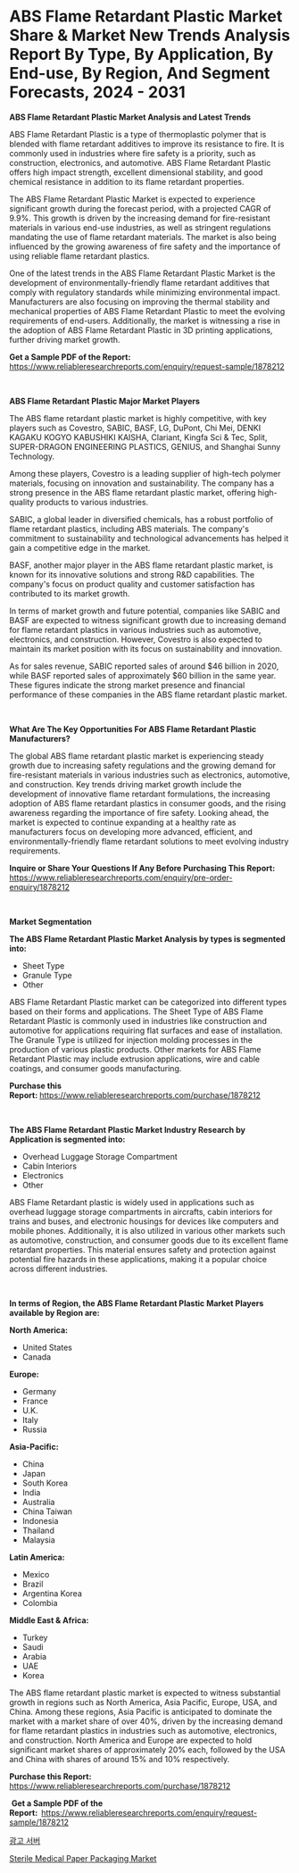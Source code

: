 <p><h1>ABS Flame Retardant Plastic Market Share & Market New Trends Analysis Report By Type, By Application, By End-use, By Region, And Segment Forecasts, 2024 - 2031</h1></p><p><strong>ABS Flame Retardant Plastic Market Analysis and Latest Trends</strong></p>
<p><p>ABS Flame Retardant Plastic is a type of thermoplastic polymer that is blended with flame retardant additives to improve its resistance to fire. It is commonly used in industries where fire safety is a priority, such as construction, electronics, and automotive. ABS Flame Retardant Plastic offers high impact strength, excellent dimensional stability, and good chemical resistance in addition to its flame retardant properties.</p><p>The ABS Flame Retardant Plastic Market is expected to experience significant growth during the forecast period, with a projected CAGR of 9.9%. This growth is driven by the increasing demand for fire-resistant materials in various end-use industries, as well as stringent regulations mandating the use of flame retardant materials. The market is also being influenced by the growing awareness of fire safety and the importance of using reliable flame retardant plastics.</p><p>One of the latest trends in the ABS Flame Retardant Plastic Market is the development of environmentally-friendly flame retardant additives that comply with regulatory standards while minimizing environmental impact. Manufacturers are also focusing on improving the thermal stability and mechanical properties of ABS Flame Retardant Plastic to meet the evolving requirements of end-users. Additionally, the market is witnessing a rise in the adoption of ABS Flame Retardant Plastic in 3D printing applications, further driving market growth.</p></p>
<p><strong>Get a Sample PDF of the Report:&nbsp;</strong> <a href="https://www.reliableresearchreports.com/enquiry/request-sample/1878212">https://www.reliableresearchreports.com/enquiry/request-sample/1878212</a></p>
<p>&nbsp;</p>
<p><strong>ABS Flame Retardant Plastic Major Market Players</strong></p>
<p><p>The ABS flame retardant plastic market is highly competitive, with key players such as Covestro, SABIC, BASF, LG, DuPont, Chi Mei, DENKI KAGAKU KOGYO KABUSHIKI KAISHA, Clariant, Kingfa Sci & Tec, Split, SUPER-DRAGON ENGINEERING PLASTICS, GENIUS, and Shanghai Sunny Technology. </p><p>Among these players, Covestro is a leading supplier of high-tech polymer materials, focusing on innovation and sustainability. The company has a strong presence in the ABS flame retardant plastic market, offering high-quality products to various industries.</p><p>SABIC, a global leader in diversified chemicals, has a robust portfolio of flame retardant plastics, including ABS materials. The company's commitment to sustainability and technological advancements has helped it gain a competitive edge in the market.</p><p>BASF, another major player in the ABS flame retardant plastic market, is known for its innovative solutions and strong R&D capabilities. The company's focus on product quality and customer satisfaction has contributed to its market growth.</p><p>In terms of market growth and future potential, companies like SABIC and BASF are expected to witness significant growth due to increasing demand for flame retardant plastics in various industries such as automotive, electronics, and construction. However, Covestro is also expected to maintain its market position with its focus on sustainability and innovation.</p><p>As for sales revenue, SABIC reported sales of around $46 billion in 2020, while BASF reported sales of approximately $60 billion in the same year. These figures indicate the strong market presence and financial performance of these companies in the ABS flame retardant plastic market.</p></p>
<p>&nbsp;</p>
<p><strong>What Are The Key Opportunities For ABS Flame Retardant Plastic Manufacturers?</strong></p>
<p><p>The global ABS flame retardant plastic market is experiencing steady growth due to increasing safety regulations and the growing demand for fire-resistant materials in various industries such as electronics, automotive, and construction. Key trends driving market growth include the development of innovative flame retardant formulations, the increasing adoption of ABS flame retardant plastics in consumer goods, and the rising awareness regarding the importance of fire safety. Looking ahead, the market is expected to continue expanding at a healthy rate as manufacturers focus on developing more advanced, efficient, and environmentally-friendly flame retardant solutions to meet evolving industry requirements.</p></p>
<p><strong>Inquire or Share Your Questions If Any Before Purchasing This Report:</strong> <a href="https://www.reliableresearchreports.com/enquiry/pre-order-enquiry/1878212">https://www.reliableresearchreports.com/enquiry/pre-order-enquiry/1878212</a></p>
<p>&nbsp;</p>
<p><strong>Market Segmentation</strong></p>
<p><strong>The ABS Flame Retardant Plastic Market Analysis by types is segmented into:</strong></p>
<p><ul><li>Sheet Type</li><li>Granule Type</li><li>Other</li></ul></p>
<p><p>ABS Flame Retardant Plastic market can be categorized into different types based on their forms and applications. The Sheet Type of ABS Flame Retardant Plastic is commonly used in industries like construction and automotive for applications requiring flat surfaces and ease of installation. The Granule Type is utilized for injection molding processes in the production of various plastic products. Other markets for ABS Flame Retardant Plastic may include extrusion applications, wire and cable coatings, and consumer goods manufacturing.</p></p>
<p><strong>Purchase this Report:&nbsp;</strong><a href="https://www.reliableresearchreports.com/purchase/1878212">https://www.reliableresearchreports.com/purchase/1878212</a></p>
<p>&nbsp;</p>
<p><strong>The ABS Flame Retardant Plastic Market Industry Research by Application is segmented into:</strong></p>
<p><ul><li>Overhead Luggage Storage Compartment</li><li>Cabin Interiors</li><li>Electronics</li><li>Other</li></ul></p>
<p><p>ABS Flame Retardant plastic is widely used in applications such as overhead luggage storage compartments in aircrafts, cabin interiors for trains and buses, and electronic housings for devices like computers and mobile phones. Additionally, it is also utilized in various other markets such as automotive, construction, and consumer goods due to its excellent flame retardant properties. This material ensures safety and protection against potential fire hazards in these applications, making it a popular choice across different industries.</p></p>
<p>&nbsp;</p>
<p><strong>In terms of Region, the ABS Flame Retardant Plastic Market Players available by Region are:</strong></p>
<p>
    <p> <strong> North America: </strong>
        <ul>
            <li>United States</li>
            <li>Canada</li>
        </ul>
        </p> 
    <p> <strong> Europe: </strong>
        <ul>
            <li>Germany</li>
            <li>France</li>
            <li>U.K.</li>
            <li>Italy</li>
            <li>Russia</li>
        </ul>
        </p> 
    <p> <strong> Asia-Pacific: </strong>
        <ul>
            <li>China</li>
            <li>Japan</li>
            <li>South Korea</li>
            <li>India</li>
            <li>Australia</li>
            <li>China Taiwan</li>
            <li>Indonesia</li>
            <li>Thailand</li>
            <li>Malaysia</li>
        </ul>
        </p> 
    <p> <strong> Latin America: </strong>
        <ul>
            <li>Mexico</li>
            <li>Brazil</li>
            <li>Argentina Korea</li>
            <li>Colombia</li>
        </ul>
        </p> 
    <p> <strong> Middle East & Africa: </strong>
        <ul>
            <li>Turkey</li>
            <li>Saudi</li>
            <li>Arabia</li>
            <li>UAE</li>
            <li>Korea</li>
        </ul>
    </p>
    </p>
<p><p>The ABS flame retardant plastic market is expected to witness substantial growth in regions such as North America, Asia Pacific, Europe, USA, and China. Among these regions, Asia Pacific is anticipated to dominate the market with a market share of over 40%, driven by the increasing demand for flame retardant plastics in industries such as automotive, electronics, and construction. North America and Europe are expected to hold significant market shares of approximately 20% each, followed by the USA and China with shares of around 15% and 10% respectively.</p></p>
<p><strong>Purchase this Report: </strong><a href="https://www.reliableresearchreports.com/purchase/1878212">https://www.reliableresearchreports.com/purchase/1878212</a></p>
<p>&nbsp;<strong>Get a Sample PDF of the Report:&nbsp;&nbsp;</strong><a href="https://www.reliableresearchreports.com/enquiry/request-sample/1878212">https://www.reliableresearchreports.com/enquiry/request-sample/1878212</a></p>
<p><strong></strong></p>
<p><p><a href="https://github.com/crfsywufhm81415/Market-Research-Report-List-1/blob/main/56606691444.md">광고 서버</a></p><p><a href="https://gamy-alyssum-396.notion.site/Sterile-Medical-Paper-Packaging-Market-Size-Global-Industry-Overview-Market-Segmentation-and-Forec-a4d4dba71dd4498badd23d23a635e67a">Sterile Medical Paper Packaging Market</a></p></p>
